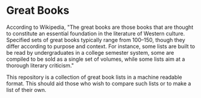 # Great Books
According to Wikipedia, 
"The great books are those books that are thought to constitute an essential foundation in the literature of Western culture.
Specified sets of great books typically range from 100–150, though they differ according to purpose and context.
For instance, some lists are built to be read by undergraduates in a college semester system, 
some are compiled to be sold as a single set of volumes, 
while some lists aim at a thorough literary criticism."


This repository is a collection of great book lists in a machine readable format. 
This should aid those who wish to compare such lists or to make a list of their own.
